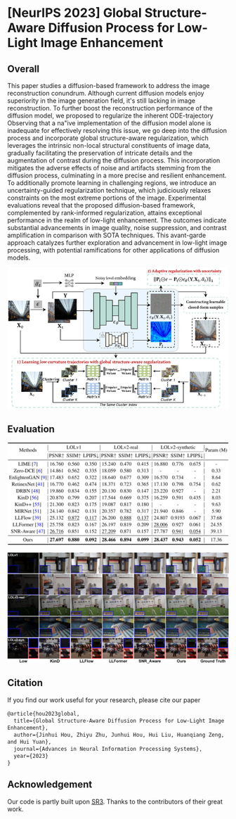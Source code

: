 # [NeurIPS 2023] Global Structure-Aware Diffusion Process for Low-Light Image Enhancement

## Overall

This paper studies a diffusion-based framework to address the image reconstruction conundrum. Although current diffusion models enjoy superiority in the image generation field, it's still lacking in image reconstruction. To further boost the reconstruction performance of the diffusion model, we proposed to regularize the inherent ODE-trajectory  Observing that a na\"ive implementation of the diffusion model alone is inadequate for effectively resolving this issue, we go deep into the diffusion process and incorporate global structure-aware regularization, which leverages the intrinsic non-local structural constituents of image data, gradually facilitating the preservation of intricate details and the augmentation of contrast during the diffusion process. This incorporation mitigates the adverse effects of noise and artifacts stemming from the diffusion process, culminating in a more precise and resilient enhancement. To additionally promote learning in challenging regions, we introduce an uncertainty-guided regularization technique, which judiciously relaxes constraints on the most extreme portions of the image. Experimental evaluations reveal that the proposed diffusion-based framework, complemented by rank-informed regularization, attains exceptional performance in the realm of low-light enhancement. The outcomes indicate substantial advancements in image quality, noise suppression, and contrast amplification in comparison with SOTA techniques. This avant-garde approach catalyzes further exploration and advancement in low-light image processing, with potential ramifications for other applications of diffusion models.

![Framework](images/framework.png)

## Evaluation

![Quantitative results](images/quantitative%20results.png)

![Visual results](images/visual%20results.png)

## Citation

If you find our work useful for your research, please cite our paper

```
@article{hou2023global,
  title={Global Structure-Aware Diffusion Process for Low-Light Image Enhancement},
  author={Jinhui Hou, Zhiyu Zhu, Junhui Hou, Hui Liu, Huanqiang Zeng, and Hui Yuan},
  journal={Advances in Neural Information Processing Systems},
  year={2023}
}
```

## Acknowledgement

Our code is partly built upon [SR3](https://github.com/Janspiry/Image-Super-Resolution-via-Iterative-Refinement). Thanks to the contributors of their great work.
